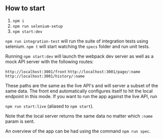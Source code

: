 ## How to start

1.  `npm i`
2.  `npm run selenium-setup`
3.  `npm start:dev`

`npm run integration-test` will run the suite of
integration tests using selenium. `npm t` will start
watching the `specs` folder and run unit tests.

Running `npm start:dev` will launch the webpack dev server
as well as a mock API server with the following routes:

`http://localhost:3001/front`
`http://localhost:3001/page/:name`
`http://localhost:3001/history/:name`

These paths are the same as the live API's and will
server a subset of the same data. The front end
automatically configures itself to hit the local
endpoint in this mode. If you want to run the
app against the live API, run

`npm run start:live` (aliased to `npm start`).

Note that the local server returns the same
data no matter which `:name` param is sent.

An overview of the app can be had using the command
`npm run spec`.
